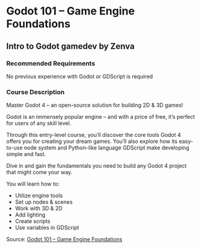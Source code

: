 # Godot 101 – Game Engine Foundations

## Intro to Godot gamedev by Zenva

### Recommended Requirements

No previous experience with Godot or GDScript is required

### Course Description

Master Godot 4 – an open-source solution for building 2D & 3D games!

Godot is an immensely popular engine – and with a price of free, it’s perfect for users of any skill level.

Through this entry-level course, you’ll discover the core tools Godot 4 offers you for creating your dream games. 
You’ll also explore how its easy-to-use node system and Python-like language GDScript make developing simple and fast.

Dive in and gain the fundamentals you need to build any Godot 4 project that might come your way.

You will learn how to:

- Utilize engine tools
- Set up nodes & scenes
- Work with 3D & 2D
- Add lighting
- Create scripts
- Use variables in GDScript

Source: [Godot 101 – Game Engine Foundations](https://academy.zenva.com/course/godot-4-101-game-engine-foundations/)
